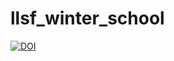 # llsf_winter_school
[![DOI](https://zenodo.org/badge/871058282.svg)](https://doi.org/10.5281/zenodo.13919075)
